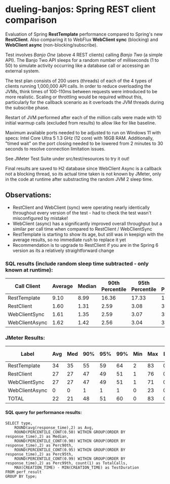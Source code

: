# dueling-banjos: Spring REST client comparison

Evaluation of Spring **RestTemplate** performance compared to Spring's new **RestClient**.  Also comparing it to WebFlux **WebClient sync** (blocking) and **WebClient async** (non-blocking/subscribe).

Test involves _Banjo One_ (above 4 REST clients) calling _Banjo Two_ (a simple API).  The Banjo Two API sleeps for a random number of milliseconds (1 to 50) to simulate activity occurring like a database call or accessing an external system.  

The test plan consists of 200 users (threads) of each of the 4 types of clients running 1,000,000 API calls.  In order to reduce overloading the JVMs, think times of 100-110ms between requests were introduced to be more realistic.  Scaling or throttling would be required without this, particularly for the callback scenario as it overloads the JVM threads during the subscribe phase.

Restart of JVM performed after each of the million calls were made with 10 initial warmup calls (excluded from results) to allow like for like baseline.

Maximum available ports needed to be adjusted to run on Windows 11 with specs: Intel Core Ultra 5 1.3 GHz (12 core) with 16GB RAM.  Additionally, "timed wait" on the port closing needed to be lowered from 2 minutes to 30 seconds to resolve connection limitation issues.

See JMeter Test Suite under src/test/resources to try it out!

Final results are saved to H2 database since WebClient Async is a callback not a blocking thread, so its actual time taken is not known by JMeter, only in the code at runtime after substracting the random JVM 2 sleep time.

## Observations:

- RestClient and WebClient (sync) were operating nearly identically throughout every version of the test - had to check the test wasn't misconfigured by mistake!
- WebClient (async) has a significantly improved overall throughput but a similar per call time when compared to RestClient / WebClientSync
- RestTemplate is starting to show its age, but still was in keepign with the average results, so no immediate rush to replace it yet
- Recommendation is to upgrade to RestClient if you are in the Spring 6 version as its a relatively straightforward change

### SQL results (include random sleep time subtracted - only known at runtime):

| Call Client    | Average | Median | 90th Percentile | 95th Percentile | 99th Percentile | Total Calls | Test Duration |
|----------------|---------|--------|-----------------|-----------------|-----------------|-------------|---------------|
| RestTemplate   | 9.10    | 8.99   | 16.36           | 17.33           | 18.92           | 1,000,000   | 12:40.528464  |
| RestClient     | 1.60    | 1.31   | 2.59            | 3.08            | 3.87            | 1,000,000   | 11:33.803078  |
| WebClientSync  | 1.61    | 1.35   | 2.59            | 3.07            | 3.93            | 1,000,000   | 11:33.711818  |
| WebClientAsync | 1.62    | 1.42   | 2.56            | 3.04            | 3.91            | 1,000,000   | 09:19.613708  |

### JMeter Results:

| Label          | Avg | Med | 90% | 95% | 99% | Min | Max | Error | Thru-put| Recv KB/s | Sent KB/s |
|----------------|-----|-----|-----|-----|-----|-----|-----|-------|---------|-----------|-----------|
| RestTemplate   | 34  | 35  | 55  | 59  | 64  | 2   | 83  | 0.0%  | 1314.81 | 251.46    | 165.64    |
| RestClient     | 27  | 27  | 47  | 49  | 51  | 1   | 76  | 0.0%  | 1441.24 | 276.26    | 178.75    |
| WebClientSync  | 27  | 27  | 47  | 49  | 51  | 1   | 71  | 0.0%  | 1441.38 | 280.52    | 182.99    |
| WebClientAsync | 0   | 0   | 1   | 1   | 1   | 0   | 23  | 0.0%  | 1787.00 | 325.83    | 228.61    |
| TOTAL          | 22  | 21  | 48  | 51  | 60  | 0   | 83  | 0.0%  | 1308.72 | 248.62    | 165.19    |

#### SQL query for performance results:

```
SELECT type, 
    ROUND(avg(response_time),2) as Avg, 
    ROUND(PERCENTILE_CONT(0.50) WITHIN GROUP(ORDER BY response_time),2) as Median,
    ROUND(PERCENTILE_CONT(0.90) WITHIN GROUP(ORDER BY response_time),2) as Perc90th,  
    ROUND(PERCENTILE_CONT(0.95) WITHIN GROUP(ORDER BY response_time),2) as Perc95th, 
    ROUND(PERCENTILE_CONT(0.99) WITHIN GROUP(ORDER BY response_time),2) as Perc99th, count(1) as TotalCalls,
    MAX(CREATION_TIME) - MIN(CREATION_TIME) as TestDuration
FROM perf_result 
GROUP BY type;
```
   
